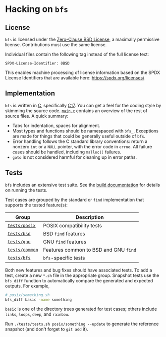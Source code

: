 Hacking on `bfs`
================

License
-------

`bfs` is licensed under the [Zero-Clause BSD License](https://opensource.org/licenses/0BSD), a maximally permissive license.
Contributions must use the same license.

Individual files contain the following tag instead of the full license text:

    SPDX-License-Identifier: 0BSD

This enables machine processing of license information based on the SPDX License Identifiers that are available here: https://spdx.org/licenses/


Implementation
--------------

`bfs` is written in [C](https://en.wikipedia.org/wiki/C_(programming_language)), specifically [C17](https://en.wikipedia.org/wiki/C17_(C_standard_revision)).
You can get a feel for the coding style by skimming the source code.
[`main.c`](/src/main.c) contains an overview of the rest of source files.
A quick summary:

- Tabs for indentation, spaces for alignment.
- Most types and functions should be namespaced with `bfs_`.
  Exceptions are made for things that could be generally useful outside of `bfs`.
- Error handling follows the C standard library conventions: return a nonzero `int` or a `NULL` pointer, with the error code in `errno`.
  All failure cases should be handled, including `malloc()` failures.
- `goto` is not considered harmful for cleaning up in error paths.


Tests
-----

`bfs` includes an extensive test suite.
See the [build documentation](BUILDING.md#testing) for details on running the tests.

Test cases are grouped by the standard or `find` implementation that supports the tested feature(s):

| Group                           | Description                           |
|---------------------------------|---------------------------------------|
| [`tests/posix`](/tests/posix)   | POSIX compatibility tests             |
| [`tests/bsd`](/tests/bsd)       | BSD `find` features                   |
| [`tests/gnu`](/tests/gnu)       | GNU `find` features                   |
| [`tests/common`](/tests/common) | Features common to BSD and GNU `find` |
| [`tests/bfs`](/tests/bfs)       | `bfs`-specific tests                  |

Both new features and bug fixes should have associated tests.
To add a test, create a new `*.sh` file in the appropriate group.
Snapshot tests use the `bfs_diff` function to automatically compare the generated and expected outputs.
For example,

```bash
# posix/something.sh
bfs_diff basic -name something
```

`basic` is one of the directory trees generated for test cases; others include `links`, `loops`, `deep`, and `rainbow`.

Run `./tests/tests.sh posix/something --update` to generate the reference snapshot (and don't forget to `git add` it).
